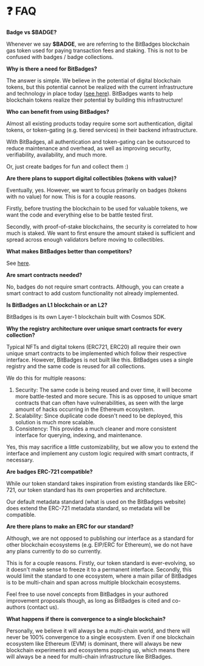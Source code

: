 # ❓ FAQ

**Badge vs $BADGE?**

Whenever we say **$BADGE**, we are referring to the BitBadges blockchain gas token used for paying transaction fees and staking. This is not to be confused with badges / badge collections.

**Why is there a need for BitBadges?**

The answer is simple. We believe in the potential of digital blockchain tokens, but this potential cannot be realized with the current infrastructure and technology in place today ([see here](../)). BitBadges wants to help blockchain tokens realize their potential by building this infrastructure!

**Who can benefit from using BitBadges?**

Almost all existing products today require some sort authentication, digital tokens, or token-gating (e.g. tiered services) in their backend infrastructure.&#x20;

With BitBadges, all authentication and token-gating can be outsourced to reduce maintenance and overhead, as well as improving security, verifiability, availability, and much more.

Or, just create badges for fun and collect them :)

**Are there plans to support digital collectibles (tokens with value)?**

Eventually, yes. However, we want to focus primarily on badges (tokens with no value) for now. This is for a couple reasons.&#x20;

Firstly, before trusting the blockchain to be used for valuable tokens, we want the code and everything else to be battle tested first.&#x20;

Secondly, with proof-of-stake blockchains, the security is correlated to how much is staked. We want to first ensure the amount staked is sufficient and spread across enough validators before moving to collectibles.

**What makes BitBadges better than competitors?**

See [here](../#improvements-over-existing-standards).

**Are smart contracts needed?**

No, badges do not require smart contracts. Although, you can create a smart contract to add custom functionality not already implemented.

**Is BitBadges an L1 blockchain or an L2?**

BitBadges is its own Layer-1 blockchain built with Cosmos SDK.&#x20;

**Why the registry architecture over unique smart contracts for every collection?**

Typical NFTs and digital tokens (ERC721, ERC20) all require their own unique smart contracts to be implemented which follow their respective interface. However, BitBadges is not built like this. BitBadges uses a single registry and the same code is reused for all collections.

We do this for multiple reasons:

1. Security: The same code is being reused and over time, it will become more battle-tested and more secure. This is as opposed to unique smart contracts that can often have vulnerabilities, as seen with the large amount of hacks occurring in the Ethereum ecosystem.&#x20;
2. Scalability: Since duplicate code doesn't need to be deployed, this solution is much more scalable.&#x20;
3. Consistency: This provides a much cleaner and more consistent interface for querying, indexing, and maintenance.

Yes, this may sacrifice a little customizability, but we allow you to extend the interface and implement any custom logic required with smart contracts, if necessary.

**Are badges ERC-721 compatible?**

While our token standard takes inspiration from existing standards like ERC-721, our token standard has its own properties and architecture.

Our default metadata standard (what is used on the BitBadges website) does extend the ERC-721 metadata standard, so metadata will be compatible.

**Are there plans to make an ERC for our standard?**

Although, we are not opposed to publishing our interface as a standard for other blockchain ecosystems (e.g. EIP/ERC for Ethereum), we do not have any plans currently to do so currently.&#x20;

This is for a couple reasons. Firstly, our token standard is ever-evolving, so it doesn't make sense to freeze it to a permanent interface. Secondly, this would limit the standard to one ecosystem, where a main pillar of BitBadges is to be multi-chain and span across multiple blockchain ecosystems.

Feel free to use novel concepts from BitBadges in your authored improvement proposals though, as long as BitBadges is cited and co-authors (contact us).

**What happens if there is convergence to a single blockchain?**

Personally, we believe it will always be a multi-chain world, and there will never be 100% convergence to a single ecosystem. Even if one blockchain ecosystem like Ethereum (EVM) is dominant, there will always be new blockchain experiments and ecosystems popping up, which means there will always be a need for multi-chain infrastructure like BitBadges.&#x20;

